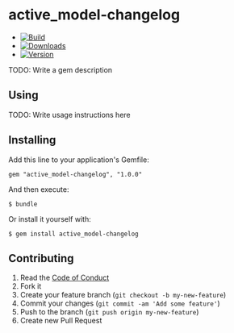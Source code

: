 # active_model-changelog

  - [![Build](http://img.shields.io/travis-ci/krainboltgreene/active_model-changelog.svg?style=flat-square)](https://travis-ci.org/krainboltgreene/active_model-changelog)
  - [![Downloads](http://img.shields.io/gem/dtv/active_model-changelog.svg?style=flat-square)](https://rubygems.org/gems/active_model-changelog)
  - [![Version](http://img.shields.io/gem/v/active_model-changelog.svg?style=flat-square)](https://rubygems.org/gems/active_model-changelog)


TODO: Write a gem description


## Using

TODO: Write usage instructions here


## Installing

Add this line to your application's Gemfile:

    gem "active_model-changelog", "1.0.0"

And then execute:

    $ bundle

Or install it yourself with:

    $ gem install active_model-changelog


## Contributing

  1. Read the [Code of Conduct](/CONDUCT.md)
  2. Fork it
  3. Create your feature branch (`git checkout -b my-new-feature`)
  4. Commit your changes (`git commit -am 'Add some feature'`)
  5. Push to the branch (`git push origin my-new-feature`)
  6. Create new Pull Request
